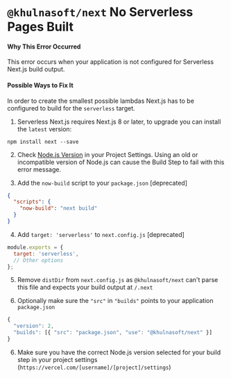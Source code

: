# `@khulnasoft/next` No Serverless Pages Built

#### Why This Error Occurred

This error occurs when your application is not configured for Serverless Next.js build output.

#### Possible Ways to Fix It

In order to create the smallest possible lambdas Next.js has to be configured to build for the `serverless` target.

1. Serverless Next.js requires Next.js 8 or later, to upgrade you can install the `latest` version:

```
npm install next --save
```

2. Check [Node.js Version](https://vercel.link/node-version) in your Project Settings. Using an old or incompatible version of Node.js can cause the Build Step to fail with this error message.

3. Add the `now-build` script to your `package.json` [deprecated]

```json
{
  "scripts": {
    "now-build": "next build"
  }
}
```

4. Add `target: 'serverless'` to `next.config.js` [deprecated]

```js
module.exports = {
  target: 'serverless',
  // Other options
};
```

5. Remove `distDir` from `next.config.js` as `@khulnasoft/next` can't parse this file and expects your build output at `/.next`

6. Optionally make sure the `"src"` in `"builds"` points to your application `package.json`

```js
{
  "version": 2,
  "builds": [{ "src": "package.json", "use": "@khulnasoft/next" }]
}
```

6. Make sure you have the correct Node.js version selected for your build step in your project settings (`https://vercel.com/[username]/[project]/settings`)
